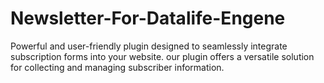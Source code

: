 # Newsletter-For-Datalife-Engene
Powerful and user-friendly plugin designed to seamlessly integrate subscription forms into your website.  our plugin offers a versatile solution for collecting and managing subscriber information.
